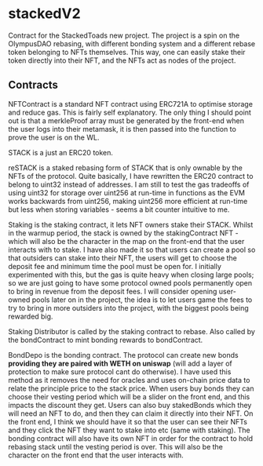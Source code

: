 # **stackedV2**

Contract for the StackedToads new project. The project is a spin on the OlympusDAO rebasing, with different bonding system and a different rebase token belonging to NFTs themselves. This way, one can easily stake their token directly into their NFT, and the NFTs act as nodes of the project.

## Contracts
NFTContract is a standard NFT contract using ERC721A to optimise storage and reduce gas. This is fairly self explanatory.
The only thing I should point out is that a merkleProof array must be generated by the front-end when the user logs into their metamask, it is then passed into the function to prove the user is on the WL.

STACK is a just an ERC20 token.

reSTACK is a staked rebasing form of STACK that is only ownable by the NFTs of the protocol. Quite basically, I have rewritten the ERC20 contract to belong to uint32 instead of addresses. I am still to test the gas tradeoffs of using uint32 for storage over uint256 at run-time in functions as the EVM works backwards from uint256, making uint256 more efficient at run-time but less when storing variables - seems a bit counter intuitive to me. 

Staking is the staking contract, it lets NFT owners stake their STACK. Whilst in the warmup period, the stack is owned by the stakingContract NFT - which will also be the character in the map on the front-end that the user interacts with to stake. I have also made it so that users can create a pool so that outsiders can stake into their NFT, the users will get to choose the deposit fee and minimum time the pool must be open for. I initially experimented with this, but the gas is quite heavy when closing large pools; so we are just going to have some protocol owned pools permanently open to bring in revenue from the deposit fees. I will consider opening user-owned pools later on in the project, the idea is to let users game the fees to try to bring in more outsiders into the project, with the biggest pools being rewarded big.

Staking Distributor is called by the staking contract to rebase. Also called by the bondContract to mint bonding rewards to bondContract. 

BondDepo is the bonding contract. The protocol can create new bonds **providing they are paired with WETH on uniswap** (will add a layer of protection to make sure protocol cant do otherwise). I have used this method as it removes the need for oracles and uses on-chain price data to relate the principle price to the stack price. When users buy bonds they can choose their vesting period which will be a slider on the front end, and this impacts the discount they get. Users can also buy stakedBonds which they will need an NFT to do, and then they can claim it directly into their NFT. On the front end, I think we should have it so that the user can see their NFTs and they click the NFT they want to stake into etc (same with staking). The bonding contract will also have its own NFT in order for the contract to hold rebasing stack until the vesting period is over. This will also be the character on the front end that the user interacts with.
